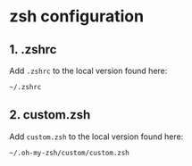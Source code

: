 # zsh configuration

## 1. .zshrc

Add `.zshrc` to the local version found here:

```bash
~/.zshrc
```

## 2. custom.zsh

Add `custom.zsh` to the local version found here:

```bash
~/.oh-my-zsh/custom/custom.zsh
```

